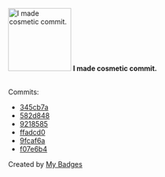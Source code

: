 <img src="https://my-badges.github.io/my-badges/cosmetic-commit.png" alt="I made cosmetic commit." title="I made cosmetic commit." width="128">
<strong>I made cosmetic commit.</strong>
<br><br>

Commits:

- <a href="https://github.com/Rignchen/worm_hole/commit/345cb7aa5d5669d7d91c93b91f354d38947adcfb">345cb7a</a>
- <a href="https://github.com/Rignchen/dotfile/commit/582d84843f7a3879951f88831c27b7a9d27e0f04">582d848</a>
- <a href="https://github.com/Rignchen/dotfile/commit/9218585d68445f44d38bdd83dd804500469203bd">9218585</a>
- <a href="https://github.com/Rignchen/dotfile/commit/ffadcd0569f7192b8f7494d3a9b46558f6521cc3">ffadcd0</a>
- <a href="https://github.com/Rignchen/dotfile/commit/9fcaf6aa2cf8f8a1b8f5d88cb2c6cd3be1eefc39">9fcaf6a</a>
- <a href="https://github.com/Rignchen/advent-of-code/commit/f07e6b4a4075e97b7ffe8ec871395a98099843e3">f07e6b4</a>


Created by <a href="https://github.com/my-badges/my-badges">My Badges</a>